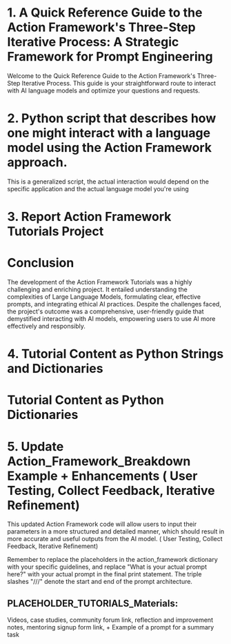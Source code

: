 

 # 1. A Quick Reference Guide to the Action Framework's Three-Step Iterative Process: A Strategic Framework for Prompt Engineering

Welcome to the Quick Reference Guide to the Action Framework's Three-Step Iterative Process. This guide is your straightforward route to interact with AI language models and optimize your questions and requests.
# 2. Python script that describes how one might interact with a language model using the Action Framework approach. 
This is a generalized script, the actual interaction would depend on the specific application and the actual language model you're using

# 3. Report Action Framework Tutorials Project
# Conclusion
The development of the Action Framework Tutorials was a highly challenging and enriching project. It entailed understanding the complexities of Large Language Models, formulating clear, effective prompts, and integrating ethical AI practices. Despite the challenges faced, the project's outcome was a comprehensive, user-friendly guide that demystified interacting with AI models, empowering users to use AI more effectively and responsibly.
# 4. Tutorial Content as Python Strings and Dictionaries 
# Tutorial Content as Python Dictionaries
# 5. Update Action_Framework_Breakdown Example + Enhancements ( User Testing, Collect Feedback, Iterative Refinement)
This updated Action Framework code will allow users to input their parameters in a more structured and detailed manner, which should result in more accurate and useful outputs from the AI model. ( User Testing, Collect Feedback, Iterative Refinement)

Remember to replace the placeholders in the action_framework dictionary with your specific guidelines, and replace "What is your actual prompt here?" with your actual prompt in the final print statement. The triple slashes "///" denote the start and end of the prompt architecture. 
## PLACEHOLDER_TUTORIALS_Materials: 
Videos, case studies, community forum link, reflection and improvement notes, mentoring signup form link, + Example of a prompt for a summary task

